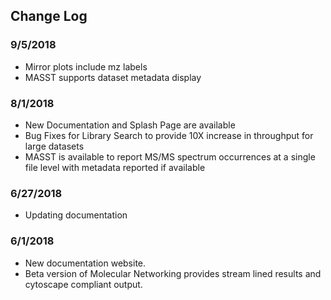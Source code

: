 ## Change Log

### 9/5/2018

* Mirror plots include mz labels
* MASST supports dataset metadata display

### 8/1/2018

* New Documentation and Splash Page are available
* Bug Fixes for Library Search to provide 10X increase in throughput for large datasets
* MASST is available to report MS/MS spectrum occurrences at a single file level with metadata reported if available

### 6/27/2018

* Updating documentation

### 6/1/2018

* New documentation website.
* Beta version of Molecular Networking provides stream lined results and cytoscape compliant output.
